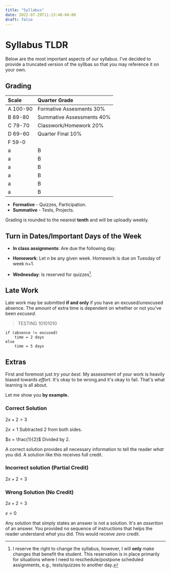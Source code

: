 ```yaml
---
title: "Syllabus"
date: 2022-07-29T11:13:48-04:00
draft: false
---
```


# Syllabus TLDR
Below are the most important aspects of our syllabus. I've decided to provide a truncated version of the syllbas so that you may reference it on your own.

## Grading 
Scale   |   Quarter Grade
:-      |:-
A 100-90|  Formative Assesments 30%
B 89-80 |   Summative Assessments 40%
C 79-70 |   Classwork/Homework 20% 
D 69-60 |   Quarter Final 10%
F 59-0  |
a       | B 
a       | B 
a       | B 
a       | B 
a       | B 
a       | B 

* **Formative** - Quizzes, Participation.
* **Summative** - Tests, Projects.

Grading is rounded to the nearest **tenth** and will be uploadly weekly. 

## Turn in Dates/Important Days of the Week
* **In class assignments**: Are due the following day. 

* **Homework**: Let n be any given week. Homework is due on Tuesday of week n+1.
* **Wednesday**: Is reserved for quizzes[^1].

## Late Work
Late work may be submitted **if and only** if you have an excused/unexcused absence. The amount of extra time is dependent on whether or not you've been *excused*. 
> TESTING 10101010
```plaintext
if (absence != excused)
    time = 2 days
else
    time = 5 days
``` 

## Extras
First and foremost just *try your best*. My assessment of your work is heavily biased towards *effort*. It's okay to be wrong,and it's okay to fail. That's what learning is all about.

Let me show you **by example.** 

### Correct Solution
$2x + 2 = 3$

$2x = 1$    Subtracted 2 from both sides.

$x = \frac{1}{2}$   Divided by 2. 

A correct solution provides all necessary information to tell the reader *what* you did. A solution like this receives full credit.

### Incorrect solution (Partial Credit)
$2x + 2 = 3$

### Wrong Solution (No Credit)
$2x + 2 = 3$

$x = 0$

Any solution that simply states an answer is not a solution. It's an *assertion* of an answer. You provided no sequence of instructions that helps the reader understand *what* you did. This would receive *zero* credit.

[^1]: I reserve the right to change the syllabus, however, I will **only** make changes that benefit the student. This reservation is in place primarily for situations where I need to reschedule/postpone scheduled assignments, e.g., tests/quizzes to another day. 
